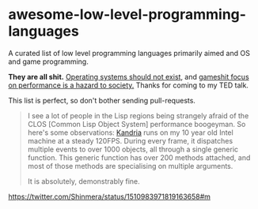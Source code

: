 # awesome-low-level-programming-languages

A curated list of low level programming languages primarily aimed and OS and game
programming.

**They are all shit.** [Operating systems should not exist](https://www.cs.virginia.edu/~evans/cs655/readings/smalltalk.html), and [gameshit focus on performance is a hazard to society.](https://plover.com/~mjd/misc/hbaker-archive/letters/CACM-DubiousAchievement.html) Thanks for coming to my TED talk.

This list is perfect, so don't bother sending pull-requests.

> I see a lot of people in the Lisp regions being strangely afraid of the CLOS [Common Lisp Object System] performance boogeyman. So here's some observations: [Kandria](https://www.kickstarter.com/projects/shinmera/kandria) runs on my 10 year old Intel machine at a steady 120FPS. During every frame, it dispatches multiple events to over 1000 objects, all through a single generic function. This generic function has over 200 methods attached, and most of those methods are specialising on multiple arguments.
> 
> It is absolutely, demonstrably fine.

https://twitter.com/Shinmera/status/1510983971819163658#m


